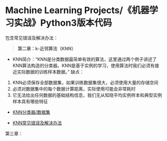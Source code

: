 # Machine Learning Projects/《机器学习实战》Python3版本代码
包含常见错误及解决办法：

> **第二章：k-近邻算法（KNN）**

- KNN简介：“KNN是分类数据最简单有效的算法，这里通过两个例子讲述了KNN算法构造的分类器。KNN是基于实例的学习，使用算法时我们必须有接近实际数据的训练样本数据。”
缺点：
1. KNN必须保存全部数据集，如果训练数据集很大，必须使用大量的存储空间
2. 必须对数据集中的每个数据计算距离，实际使用可能会非常耗时
3. 它无法给出任何数据的基础结构信息，我们无从知晓平均实例样本和典型实例样本具有哪些特征

- [KNN分类器/数据集](https://github.com/XiangyuDing/Machine-Learning-Projects/tree/master/KNN)

- [KNN常见错误及解决办法](https://github.com/XiangyuDing/Machine-Learning-Projects/issues/1)

第三章：
